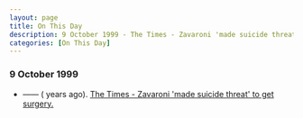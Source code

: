 ```yaml
---
layout: page
title: On This Day
description: 9 October 1999 - The Times - Zavaroni 'made suicide threat' to get surgery.
categories: [On This Day]
---
```


### 9 October 1999
* —— (<span id="age1"></span> years ago). [The Times - Zavaroni 'made suicide threat' to get surgery.](/the%20times/1999/10/09/The-Times.html)

<!-- Script for calculating number of years ago -->
<script>
var dob = '19991009';
var year = Number(dob.substr(0, 4));
var month = Number(dob.substr(4, 2)) - 1;
var day = Number(dob.substr(6, 2));
var today = new Date();
var age1 = today.getFullYear() - year;
if (today.getMonth() < month || (today.getMonth() == month && today.getDate() < day)) {
age1--;
}
document.getElementById("age1").innerHTML=age1;
</script>

